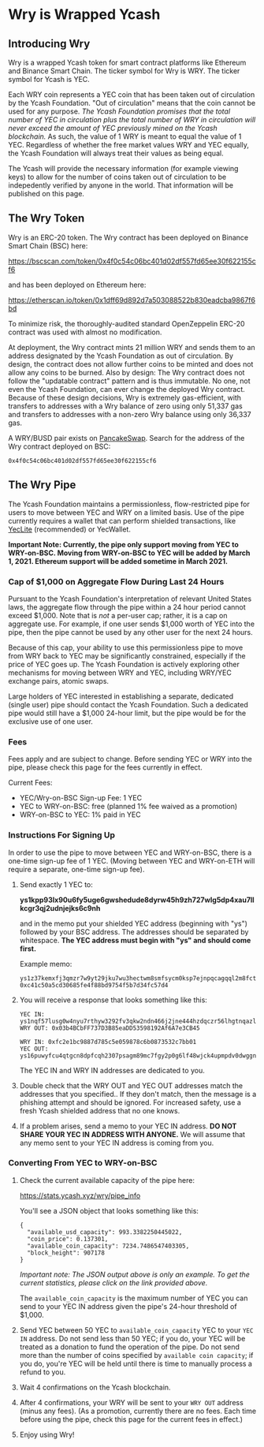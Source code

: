 # Wry is Wrapped Ycash

## Introducing Wry

Wry is a wrapped Ycash token for smart contract platforms like Ethereum and Binance Smart Chain. The ticker symbol for Wry is WRY. The ticker symbol for Ycash is YEC.

Each WRY coin represents a YEC coin that has been taken out of circulation by the Ycash Foundation. "Out of circulation" means that the coin cannot be used for any purpose. _The Ycash Foundation promises that the total number of YEC in circulation plus the total number of WRY in circulation will never exceed the amount of YEC previously mined on the Ycash blockchain._ As such, the value of 1 WRY is meant to equal the value of 1 YEC. Regardless of whether the free market values WRY and YEC equally, the Ycash Foundation will always treat their values as being equal.

The Ycash will provide the necessary information (for example viewing keys) to allow for the number of coins taken out of circulation to be indepedently verified by anyone in the world. That information will be published on this page.

## The Wry Token

Wry is an ERC-20 token. The Wry contract has been deployed on Binance Smart Chain (BSC) here:

https://bscscan.com/token/0x4f0c54c06bc401d02df557fd65ee30f622155cf6

and has been deployed on Ethereum here:

https://etherscan.io/token/0x1dff69d892d7a503088522b830eadcba9867f6bd

To minimize risk, the thoroughly-audited standard OpenZeppelin ERC-20 contract was used with almost no modification.

At deployment, the Wry contract mints 21 million WRY and sends them to an address designated by the Ycash Foundation as out of circulation. By design, the contract does not allow further coins to be minted and does not allow any coins to be burned. Also by design: The Wry contract does not follow the "updatable contract" pattern and is thus immutable. No one, not even the Ycash Foundation, can ever change the deployed Wry contract. Because of these design decisions, Wry is extremely gas-efficient, with transfers to addresses with a Wry balance of zero using only 51,337 gas and transfers to addresses with a non-zero Wry balance using only 36,337 gas.

A WRY/BUSD pair exists on [PancakeSwap](https://pancakeswap.finance). Search for the address of the Wry contract deployed on BSC:

`0x4f0c54c06bc401d02df557fd65ee30f622155cf6`

## The Wry Pipe

The Ycash Foundation maintains a permissionless, flow-restricted pipe for users to move between YEC and WRY on a limited basis. Use of the pipe currently requires a wallet that can perform shielded transactions, like [YecLite](https://github.com/yecdev/yeclite/releases) (recommended) or YecWallet.

**Important Note: Currently, the pipe only support moving from YEC to WRY-on-BSC. Moving from WRY-on-BSC to YEC will be added by March 1, 2021. Ethereum support will be added sometime in March 2021.**

### Cap of $1,000 on Aggregate Flow During Last 24 Hours

Pursuant to the Ycash Foundation's interpretation of relevant United States laws, the aggregate flow through the pipe within a 24 hour period cannot exceed $1,000. Note that is *not* a per-user cap; rather, it is a cap on aggregate use. For example, if one user sends $1,000 worth of YEC into the pipe, then the pipe cannot be used by any other user for the next 24 hours.

Because of this cap, your ability to use this permissionless pipe to move from WRY back to YEC may be significantly constrained, especially if the price of YEC goes up. The Ycash Foundation is actively exploring other mechanisms for moving between WRY and YEC, including WRY/YEC exchange pairs, atomic swaps.

Large holders of YEC interested in establishing a separate, dedicated (single user) pipe should contact the Ycash Foundation. Such a dedicated pipe would still have a $1,000 24-hour limit, but the pipe would be for the exclusive use of one user.

### Fees

Fees apply and are subject to change. Before sending YEC or WRY into the pipe, please check this page for the fees currently in effect.

Current Fees:
- YEC/Wry-on-BSC Sign-up Fee: 1 YEC
- YEC to WRY-on-BSC: free (planned 1% fee waived as a promotion)
- WRY-on-BSC to YEC: 1% paid in YEC

### Instructions For Signing Up

In order to use the pipe to move between YEC and WRY-on-BSC, there is a one-time sign-up fee of 1 YEC. (Moving between YEC and WRY-on-ETH will require a separate, one-time sign-up fee).

1. Send exactly 1 YEC to:

    **ys1kpp93lx90u6fy5uge6gwshedude8dyrw45h9zh727wlg5dp4xau7llkcgr3qj2udnjejks6c9nh**
    
    and in the memo put your shielded YEC address (beginning with "ys") followed by your BSC address. The addresses should be separated by whitespace. **The YEC address must begin with "ys" and should come first.**

    Example memo:

     ```
     ys1z37kemxfj3qmzr7w9yt29jku7wu3hectwm8smfsycm0ksp7ejnpqcagqql2m8fct5kky6knqa6z 0xc41c50a5cd30685fe4f88bd9754f5b7d34fc57d4
     ```

2. You will receive a response that looks something like this:

    ```
    YEC IN: ys1nqf57lusg0w4nyu7rthyw3292fv3qkw2ndn466j2jne444hzdqczr56lhgtnqazlgd9yyxt7xfd
    WRY OUT: 0x03b4BCbFF737D3B85eaDD53598192Af6A7e3CB45

    WRY IN: 0xfc2e1bc9887d785c5e059878c6b0873532c7bb01
    YEC OUT: ys16puwyfcu4qtgcn8dpfcqh2307psagm89mc7fgy2p0g6lf48wjck4upmpdv0dwggnruw4gawwsur
    ```
    The YEC IN and WRY IN addresses are dedicated to you.

3. Double check that the WRY OUT and YEC OUT addresses match the addresses that you specified.. If they don't match, then the message is a phishing attempt and should be ignored. For increased safety, use a fresh Ycash shielded address that no one knows.

4. If a problem arises, send a memo to your YEC IN address. **DO NOT SHARE YOUR YEC IN ADDRESS WITH ANYONE.** We will assume that any memo sent to your YEC IN address is coming from you.

### Converting From YEC to WRY-on-BSC

1. Check the current available capacity of the pipe here:

    https://stats.ycash.xyz/wry/pipe_info
    
    You'll see a JSON object that looks something like this:
    
    ```
    {
      "available_usd_capacity": 993.3382250445022,
      "coin_price": 0.137301,
      "available_coin_capacity": 7234.7486547403305,
      "block_height": 907178
    }
    ```
    
    *Important note: The JSON output above is only an example. To get the current statistics, please click on the link provided above.*
    
    The `available_coin_capacity` is the maximum number of YEC you can send to your YEC IN address given the pipe's 24-hour threshold of $1,000.
    
2. Send YEC between 50 YEC to `available_coin_capacity` YEC to your `YEC IN` address. Do not send less than 50 YEC; if you do, your YEC will be treated as a donation to fund the operation of the pipe. Do not send more than the number of coins specified by `available coin capacity`; if you do, you're YEC will be held until there is time to manually process a refund to you.

3. Wait 4 confirmations on the Ycash blockchain.

4. After 4 confirmations, your WRY will be sent to your `WRY OUT` address (minus any fees). (As a promotion, currently there are no fees. Each time before using the pipe, check this page for the current fees in effect.)

5. Enjoy using Wry!
